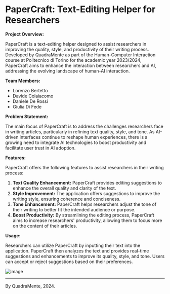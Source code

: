 # PaperCraft: Text-Editing Helper for Researchers

**Project Overview:**

PaperCraft is a text-editing helper designed to assist researchers in improving the quality, style, and productivity of their writing process. Developed by QuadraMente as part of the Human-Computer Interaction course at Politecnico di Torino for the academic year 2023/2024, PaperCraft aims to enhance the interaction between researchers and AI, addressing the evolving landscape of human-AI interaction.

**Team Members:**
- Lorenzo Bertetto
- Davide Colaiacomo
- Daniele De Rossi
- Giulia Di Fede

**Problem Statement:**

The main focus of PaperCraft is to address the challenges researchers face in writing articles, particularly in refining text quality, style, and tone. As AI-driven interfaces continue to reshape human experiences, there is a growing need to integrate AI technologies to boost productivity and facilitate user trust in AI adoption.

**Features:**

PaperCraft offers the following features to assist researchers in their writing process:

1. **Text Quality Enhancement:** PaperCraft provides editing suggestions to enhance the overall quality and clarity of the text.
2. **Style Improvement:** The application offers suggestions to improve the writing style, ensuring coherence and conciseness.
3. **Tone Enhancement:** PaperCraft helps researchers adjust the tone of their writing to better fit the intended audience or purpose.
4. **Boost Productivity:** By streamlining the editing process, PaperCraft aims to increase researchers' productivity, allowing them to focus more on the content of their articles.

**Usage:**

Researchers can utilize PaperCraft by inputting their text into the application. PaperCraft then analyzes the text and provides real-time suggestions and enhancements to improve its quality, style, and tone. Users can accept or reject suggestions based on their preferences.

![image](https://github.com/GiuDF1102/PaperCraft/assets/80624269/630a92d7-f669-45da-b6f3-0887df7bfc83)

---

By QuadraMente, 2024.

